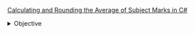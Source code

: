 <a href = "https://github.com/Sabeer-Junaid/HelloSharp/blob/main/Subjects%20Average.cs">Calculating and Rounding the Average of Subject Marks in C#</a>
<details>
  <summary>Objective</summary>
  
1. The program prompts the user to enter marks for three subjects: English, Math, and Urdu.  
2. It reads the user input and converts the values from string to integer using `Convert.ToInt32()`.  
3. The total marks are calculated by summing up the three subject marks.  
4. The program calls the `Avg()` method, passing the total marks and the number of subjects (3) as arguments.  
5. The `Avg()` method calculates the average by dividing the total marks by the number of subjects and returns a `double` value.  
6. The average is rounded to the nearest whole number using `Math.Round()`.  
7. The final rounded average is displayed on the console using `Console`
  
</details>
